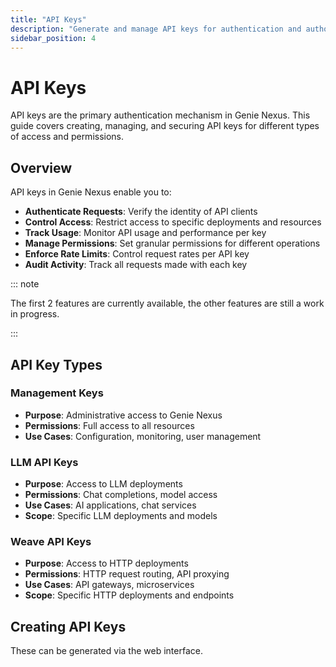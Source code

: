 ```yaml
---
title: "API Keys"
description: "Generate and manage API keys for authentication and authorization"
sidebar_position: 4
---
```


# API Keys

API keys are the primary authentication mechanism in Genie Nexus. This guide covers creating, managing, and securing API keys for different types of access and permissions.

## Overview

API keys in Genie Nexus enable you to:

- **Authenticate Requests**: Verify the identity of API clients
- **Control Access**: Restrict access to specific deployments and resources
- **Track Usage**: Monitor API usage and performance per key
- **Manage Permissions**: Set granular permissions for different operations
- **Enforce Rate Limits**: Control request rates per API key
- **Audit Activity**: Track all requests made with each key

::: note

The first 2 features are currently available, the other features are still a work in progress.

:::

## API Key Types

### Management Keys

- **Purpose**: Administrative access to Genie Nexus
- **Permissions**: Full access to all resources
- **Use Cases**: Configuration, monitoring, user management

### LLM API Keys

- **Purpose**: Access to LLM deployments
- **Permissions**: Chat completions, model access
- **Use Cases**: AI applications, chat services
- **Scope**: Specific LLM deployments and models

### Weave API Keys

- **Purpose**: Access to HTTP deployments
- **Permissions**: HTTP request routing, API proxying
- **Use Cases**: API gateways, microservices
- **Scope**: Specific HTTP deployments and endpoints

## Creating API Keys

These can be generated via the web interface.
